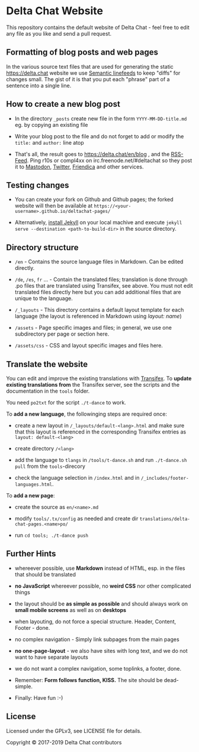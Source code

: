 Delta Chat Website
================================================================================

This repository contains the default website of Delta Chat -
feel free to edit any file as you like and send a pull request.

Formatting of blog posts and web pages
--------------------------------------

In the various source text files that are used 
for generating the static https://delta.chat website 
we use [Semantic linefeeds](http://rhodesmill.org/brandon/2012/one-sentence-per-line/)
to keep "diffs" for changes small.  The gist of it is
that you put each "phrase" part of a sentence into a single line.


How to create a new blog post
--------------------------------------------------------------------------------

- In the directory `_posts` create new file in the form `YYYY-MM-DD-title.md` 
  eg. by copying an existing file

- Write your blog post to the file and do not forget 
  to add or modify the `title:` and `author:` line atop

- That's all, the result goes to https://delta.chat/en/blog , and the
  [RSS-Feed](https://delta.chat/feed.xml). Ping r10s or compl4xx on
  irc.freenode.net/#deltachat so they post it to
  [Mastodon](https://chaos.social/@delta),
  [Twitter](https://twitter.com/delta_chat),
  [Friendica](https://ennibook.de/profile/delta_chat) and other services.


Testing changes
--------------------------------------------------------------------------------

- You can create your fork on Github and Github pages; 
  the forked website will then be available at 
  `https://<your-username>.github.io/deltachat-pages/`

- Alternatively, [install Jekyll](https://jekyllrb.com/docs/installation/) 
  on your local machive 
  and execute `jekyll serve --destination <path-to-build-dir>` 
  in the source directory.


Directory structure
--------------------------------------------------------------------------------

- `/en` - Contains the source language files in Markdown. Can be edited directly.

- `/de`, `/es`, `fr` ... - Contain the translated files; 
  translation is done through .po files that are translated using Transifex, see above. 
  You must not edit translated files directly here 
  but you can add additional files that are unique to the language.

- `/_layouts` - This directory contains a default layout template 
  for each language (the layout is referenced in Markdown using _layout: name_)

- `/assets` - Page specific images and files; 
  in general, we use one subdirectory per page or section here.

- `/assets/css` - CSS and layout specific images and files here.


Translate the website
--------------------------------------------------------------------------------

You can edit and improve the existing translations 
with [Transifex](https://www.transifex.com/delta-chat/delta-chat-pages/). 
To **update existing translations from** the Transifex server, 
see the scripts and the documentation in the `tools` folder.

You need `po2txt` for the script `./t-dance` to work.

To **add a new language**, the followinging steps are required once:

- create a new layout in `/_layouts/default-<lang>.html` 
  and make sure that this layout is referenced in the 
  corresponding Transifex entries as `layout: default-<lang>`

- create directory `/<lang>`

- add the language to `tlangs` in `/tools/t-dance.sh` 
  and run `./t-dance.sh pull` from the `tools`-direcory

- check the language selection in `/index.html` 
  and in `/_includes/footer-languages.html`.

To **add a new page**:

- create the source as `en/<name>.md`

- modify `tools/.tx/config` as needed
  and create dir `translations/delta-chat-pages.<name>po/`

- run `cd tools; ./t-dance push`


Further Hints
--------------------------------------------------------------------------------

- whereever possible, use **Markdown** instead of HTML, 
  esp. in the files that should be translated

- **no JavaScript** whereever possible, 
  no **weird CSS** nor other complicated things

- the layout should be **as simple as possible** 
  and should always work on **small mobile screens** as well as on **desktops**

- when layouting, do not force a special structure.  Header, Content, Footer - done.

- no complex navigation - Simply link subpages from the main pages

- **no one-page-layout** - we also have sites with long text, 
  and we do not want to have separate layouts

- we do not want a complex navigation, some toplinks, a footer, done.

- Remember: **Form follows function, KISS.** The site should be dead-simple.

- Finally: Have fun :-)


License
--------------------------------------------------------------------------------

Licensed under the GPLv3, see LICENSE file for details.

Copyright © 2017-2019 Delta Chat contributors
